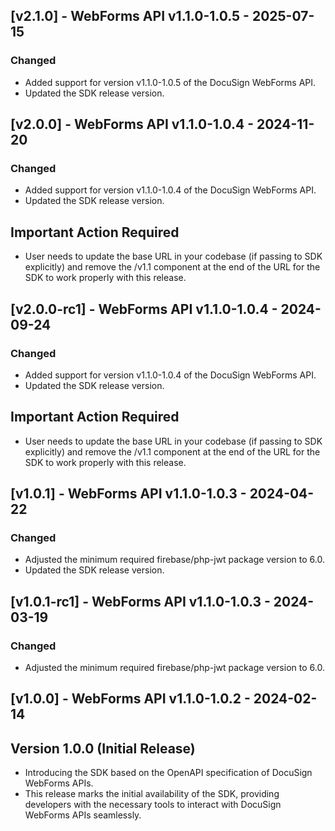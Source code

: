## [v2.1.0] - WebForms API v1.1.0-1.0.5 - 2025-07-15
### Changed
- Added support for version v1.1.0-1.0.5 of the DocuSign WebForms API.
- Updated the SDK release version.

## [v2.0.0] - WebForms API v1.1.0-1.0.4 - 2024-11-20
### Changed
- Added support for version v1.1.0-1.0.4 of the DocuSign WebForms API.
- Updated the SDK release version.

## Important Action Required
- User needs to update the base URL in your codebase (if passing to SDK explicitly) and remove the /v1.1 component at the end of the URL for the SDK to work properly with this release.

## [v2.0.0-rc1] - WebForms API v1.1.0-1.0.4 - 2024-09-24
### Changed
- Added support for version v1.1.0-1.0.4 of the DocuSign WebForms API.
- Updated the SDK release version.

## Important Action Required
- User needs to update the base URL in your codebase (if passing to SDK explicitly) and remove the /v1.1 component at the end of the URL for the SDK to work properly with this release.

## [v1.0.1] - WebForms API v1.1.0-1.0.3 - 2024-04-22
### Changed
- Adjusted the minimum required firebase/php-jwt package version to 6.0.
- Updated the SDK release version.

## [v1.0.1-rc1] - WebForms API v1.1.0-1.0.3 - 2024-03-19
### Changed
- Adjusted the minimum required firebase/php-jwt package version to 6.0.

## [v1.0.0] - WebForms API v1.1.0-1.0.2 - 2024-02-14
## Version 1.0.0 (Initial Release)
- Introducing the SDK based on the OpenAPI specification of DocuSign WebForms APIs.
- This release marks the initial availability of the SDK, providing developers with the necessary tools to interact with DocuSign WebForms APIs seamlessly.
